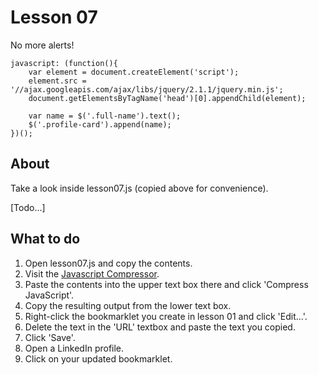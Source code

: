 # Lesson 07

No more alerts!

```
javascript: (function(){
	var element = document.createElement('script');
	element.src = '//ajax.googleapis.com/ajax/libs/jquery/2.1.1/jquery.min.js';
	document.getElementsByTagName('head')[0].appendChild(element);

	var name = $('.full-name').text();
	$('.profile-card').append(name);
})();
```

## About

Take a look inside lesson07.js (copied above for convenience).

\[Todo...\]

## What to do

1. Open lesson07.js and copy the contents.
1. Visit the [Javascript Compressor](http://www.minifyjs.com/javascript-compressor/).
1. Paste the contents into the upper text box there and click 'Compress JavaScript'.
1. Copy the resulting output from the lower text box.
1. Right-click the bookmarklet you create in lesson 01 and click 'Edit...'.
1. Delete the text in the 'URL' textbox and paste the text you copied.
1. Click 'Save'.
1. Open a LinkedIn profile.
1. Click on your updated bookmarklet.

